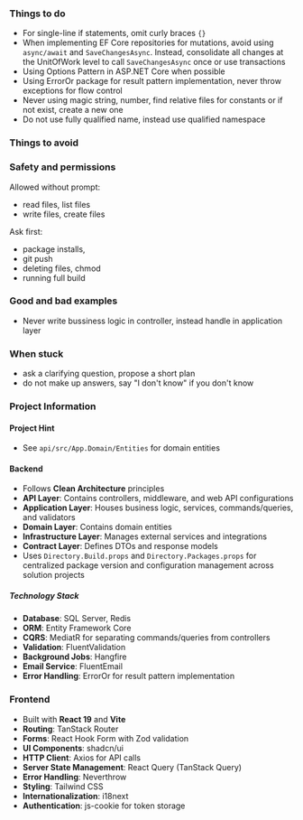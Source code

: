 ### Things to do

- For single-line if statements, omit curly braces `{}`
- When implementing EF Core repositories for mutations, avoid using `async/await` and `SaveChangesAsync`. Instead, consolidate all changes at the UnitOfWork level to call `SaveChangesAsync` once or use transactions
- Using Options Pattern in ASP.NET Core when possible
- Using ErrorOr package for result pattern implementation, never throw exceptions for flow control
- Never using magic string, number, find relative files for constants or if not exist, create a new one
- Do not use fully qualified name, instead use qualified namespace

### Things to avoid

### Safety and permissions

Allowed without prompt:

- read files, list files
- write files, create files

Ask first:

- package installs,
- git push
- deleting files, chmod
- running full build

### Good and bad examples

- Never write bussiness logic in controller, instead handle in application layer

### When stuck

- ask a clarifying question, propose a short plan
- do not make up answers, say "I don't know" if you don't know

### Project Information

#### Project Hint

- See `api/src/App.Domain/Entities` for domain entities

#### Backend

- Follows **Clean Architecture** principles
- **API Layer**: Contains controllers, middleware, and web API configurations
- **Application Layer**: Houses business logic, services, commands/queries, and validators
- **Domain Layer**: Contains domain entities
- **Infrastructure Layer**: Manages external services and integrations
- **Contract Layer**: Defines DTOs and response models
- Uses `Directory.Build.props` and `Directory.Packages.props` for centralized package version and configuration management across solution projects

##### Technology Stack

- **Database**: SQL Server, Redis
- **ORM**: Entity Framework Core
- **CQRS**: MediatR for separating commands/queries from controllers
- **Validation**: FluentValidation
- **Background Jobs**: Hangfire
- **Email Service**: FluentEmail
- **Error Handling**: ErrorOr for result pattern implementation

### Frontend

- Built with **React 19** and **Vite**
- **Routing**: TanStack Router
- **Forms**: React Hook Form with Zod validation
- **UI Components**: shadcn/ui
- **HTTP Client**: Axios for API calls
- **Server State Management**: React Query (TanStack Query)
- **Error Handling**: Neverthrow
- **Styling**: Tailwind CSS
- **Internationalization**: i18next
- **Authentication**: js-cookie for token storage
